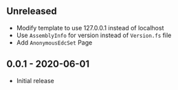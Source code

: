 <!-- There is always Unreleased section on the top. Subsections (Add, Changed, Fix, Removed) should be Add as needed. -->
## Unreleased
- Modify template to use 127.0.0.1 instead of localhost
- Use `AssemblyInfo` for version instead of `Version.fs` file
- Add `AnonymousEdcSet` Page

## 0.0.1 - 2020-06-01
- Initial release
